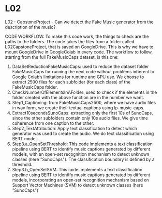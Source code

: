 # L02
L02 - CapstoneProject - Can we detect the Fake  Music generator from the  description of the music?

CODE WORKFLOW:
To make this code work, the things to check are the paths to the folders.
The code takes the files from a folder called L02CapstoneProject, that is saved on
GoogleDrive. This is why we have to mount GoogleDrive in GoogleColab in every
code.
The workflow to follow, starting from the full FakeMusicCaps dataset, is this one:
1. DataSetReductionFakeMusicCaps: used to reduce the dataset folder
FakeMusicCaps for running the next code without problems inherent to
Google Colab’s limitations for runtime and GPU use. We choose to extract
2500 files for each subfolder (for each class) of the FakeMusicCaps folder.
2. CheckNumberOfElementsInAFolder: used to check if the elements in the
folder created with the above function are in the number we want.
3. Step1_Captioning: from FakeMusicCaps2500, where we have audio files in
wav form, we create their textual captions using lp-music-caps.
4. Extract10secondsSunoCaps: extracting only the first 10s of SunoCaps, since
the other subfolders contain only 10s audio files. We give time coherence
from one caption to the other.
5. Step2_TextAttribution: Apply text classification to detect which generator was
used to create the audio. We do text classification using BERT model.
6. Step3.a_OpenSetThreshold: This code implements a text classification
pipeline using BERT to identify music captions generated by different models,
with an open-set recognition mechanism to detect unknown classes (here
"SunoCaps"). The classification boundary is defined by a threshold.
7. Step3.b_OpenSetSVM: This code implements a text classification pipeline
using BERT to identify music captions generated by different models,
incorporating an open-set recognition mechanism based on Support Vector
Machines (SVM) to detect unknown classes (here "SunoCaps")
